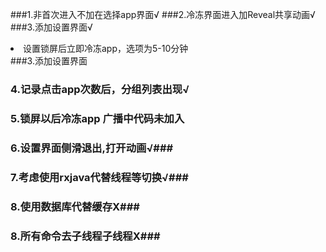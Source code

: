 ###1.非首次进入不加在选择app界面√
###2.冷冻界面进入加Reveal共享动画√
###3.添加设置界面√
    
  <li>设置锁屏后立即冷冻app，选项为5-10分钟</li>
###3.添加设置界面

### 4.记录点击app次数后，分组列表出现√ ###

### 5.锁屏以后冷冻app 广播中代码未加入 ###
### 6.设置界面侧滑退出,打开动画√###
### 7.考虑使用rxjava代替线程等切换√###
### 8.使用数据库代替缓存X###
### 8.所有命令去子线程子线程X###
    